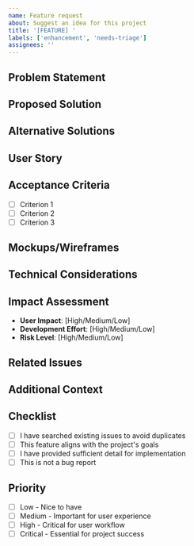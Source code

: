 ```yaml
---
name: Feature request
about: Suggest an idea for this project
title: '[FEATURE] '
labels: ['enhancement', 'needs-triage']
assignees: ''
---
```


## Problem Statement

<!-- A clear and concise description of what problem this feature would solve. -->

## Proposed Solution

<!-- A clear and concise description of what you want to happen. -->

## Alternative Solutions

<!-- A clear and concise description of any alternative solutions or features you've considered. -->

## User Story

<!-- As a [type of user], I want [goal] so that [benefit]. -->

## Acceptance Criteria

<!-- List the specific requirements that must be met for this feature to be considered complete. -->

- [ ] Criterion 1
- [ ] Criterion 2
- [ ] Criterion 3

## Mockups/Wireframes

<!-- If applicable, add mockups or wireframes to help illustrate the feature. -->

## Technical Considerations

<!-- Any technical considerations, dependencies, or implementation notes. -->

## Impact Assessment

- **User Impact**: [High/Medium/Low]
- **Development Effort**: [High/Medium/Low]
- **Risk Level**: [High/Medium/Low]

## Related Issues

<!-- Link to any related issues or discussions. -->

## Additional Context

<!-- Add any other context or screenshots about the feature request here. -->

## Checklist

- [ ] I have searched existing issues to avoid duplicates
- [ ] This feature aligns with the project's goals
- [ ] I have provided sufficient detail for implementation
- [ ] This is not a bug report

## Priority

- [ ] Low - Nice to have
- [ ] Medium - Important for user experience
- [ ] High - Critical for user workflow
- [ ] Critical - Essential for project success
